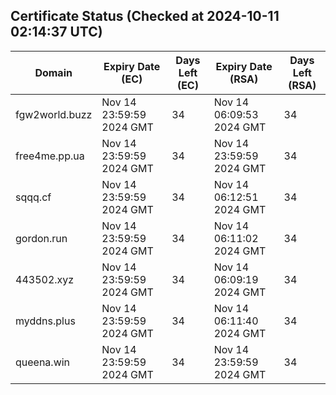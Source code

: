 ## Certificate Status (Checked at 2024-10-11 02:14:37 UTC)
| Domain | Expiry Date (EC) | Days Left (EC) | Expiry Date (RSA) | Days Left (RSA) |
|--------|-------------------|----------------|--------------------|--------------------|
| fgw2world.buzz | Nov 14 23:59:59 2024 GMT | 34 | Nov 14 06:09:53 2024 GMT | 34 |
| free4me.pp.ua | Nov 14 23:59:59 2024 GMT | 34 | Nov 14 23:59:59 2024 GMT | 34 |
| sqqq.cf | Nov 14 23:59:59 2024 GMT | 34 | Nov 14 06:12:51 2024 GMT | 34 |
| gordon.run | Nov 14 23:59:59 2024 GMT | 34 | Nov 14 06:11:02 2024 GMT | 34 |
| 443502.xyz | Nov 14 23:59:59 2024 GMT | 34 | Nov 14 06:09:19 2024 GMT | 34 |
| myddns.plus | Nov 14 23:59:59 2024 GMT | 34 | Nov 14 06:11:40 2024 GMT | 34 |
| queena.win | Nov 14 23:59:59 2024 GMT | 34 | Nov 14 23:59:59 2024 GMT | 34 |
